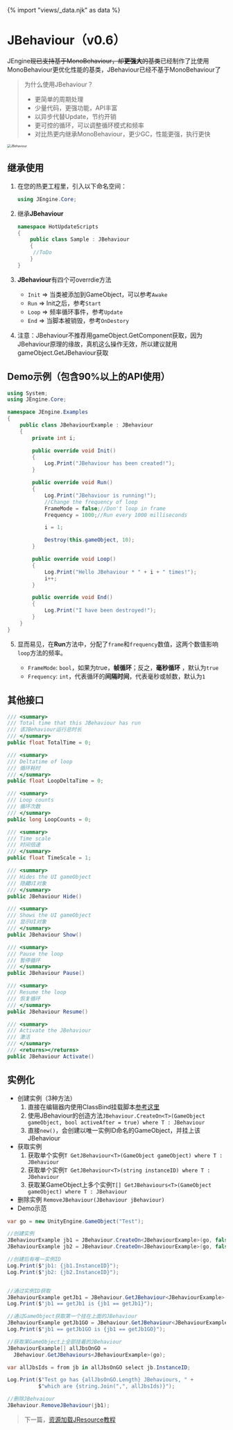 {% import "views/_data.njk" as data %}

# JBehaviour（v0.6）

JEngine~~现已支持基于MonoBehaviour，却**更强大**的基类~~已经制作了比使用MonoBehaviour更优化性能的基类，JBehaviour已经不基于MonoBehaviour了

> 为什么使用JBehaviour？
>
> - 更简单的周期处理
> - 少量代码，更强功能，API丰富
> - 以异步代替Update，节约开销
> - 更可控的循环，可以调整循环模式和频率
> - 对比热更内继承MonoBehaviour，更少GC，性能更强，执行更快

<img src="https://s1.ax1x.com/2020/07/19/URW5mn.png" alt="JBehaviour" style="zoom:50%;" />


## 继承使用

1. 在您的热更工程里，引入以下命名空间：

   ```csharp
   using JEngine.Core;
   ```

2. 继承**JBehaviour**

   ```csharp
   namespace HotUpdateScripts
   {
       public class Sample : JBehaviour
       {
       	//ToDo
       }
   }
   ```

3. **JBehaviour**有四个可overrdie方法

   - ```Init``` => 当类被添加到GameObject，可以参考```Awake```
   - ```Run``` => Init之后，参考```Start```
   - ```Loop``` => 频率循环事件，参考```Update```
   - ```End``` => 当脚本被销毁，参考```OnDestory```
    
4. 注意：JBehaviour不推荐用gameObject.GetComponent获取，因为JBehaviour原理的缘故，真机这么操作无效，所以建议就用gameObject.GetJBehaviour获取


## Demo示例（包含90%以上的API使用）

   ```csharp
   using System;
   using JEngine.Core;
   
   namespace JEngine.Examples
   {
       public class JBehaviourExample : JBehaviour
       {
           private int i;
   
           public override void Init()
           {
               Log.Print("JBehaviour has been created!");
           }
   
           public override void Run()
           {
               Log.Print("JBehaviour is running!");
               //Change the frequency of loop
               FrameMode = false;//Don't loop in frame
               Frequency = 1000;//Run every 1000 milliseconds
   
               i = 1;
   
               Destroy(this.gameObject, 10);
           }
   
           public override void Loop()
           {
               Log.Print("Hello JBehaviour * " + i + " times!");
               i++;
           }
   
           public override void End()
           {
               Log.Print("I have been destroyed!");
           }
       }
   }
   
   ```

5. 显而易见，在**Run**方法中，分配了```frame```和```frequency```数值，这两个数值影响```loop```方法的频率。

   - ```FrameMode```: ```bool```，如果为true，**帧循环**；反之，**毫秒循环** ，默认为```true```
   - ```Frequency```: ```int```，代表循环的**间隔时间**，代表毫秒或帧数，默认为```1```

## 其他接口

  ```csharp
/// <summary>
/// Total time that this JBehaviour has run
/// 该JBehaviour运行总时长
/// </summary>
public float TotalTime = 0;
```

```csharp
/// <summary>
/// Deltatime of loop
/// 循环耗时
/// </summary>
public float LoopDeltaTime = 0;
```

```csharp
/// <summary>
/// Loop counts
/// 循环次数
/// </summary>
public long LoopCounts = 0;
```

```csharp
/// <summary>
/// Time scale
/// 时间倍速
/// </summary>
public float TimeScale = 1;
```

```csharp
/// <summary>
/// Hides the UI gameObject
/// 隐藏UI对象
/// </summary>
public JBehaviour Hide()
```

```csharp
/// <summary>
/// Shows the UI gameObject
/// 显示UI对象
/// </summary>
public JBehaviour Show()
```

```csharp
/// <summary>
/// Pause the loop
/// 暂停循环
/// </summary>
public JBehaviour Pause()
```

```csharp
/// <summary>
/// Resume the loop
/// 恢复循环
/// </summary>
public JBehaviour Resume()
```

```csharp
/// <summary>
/// Activate the JBehaviour
/// 激活
/// </summary>
/// <returns></returns>
public JBehaviour Activate()
```

## 实例化

  - 创建实例（3种方法）
    1. 直接在编辑器内使用ClassBind挂载脚本[参考这里](classbind.html)
    2. 使用JBehaviour的创造方法```JBehaviour.CreateOn<T>(GameObject gameObject, bool activeAfter = true) where T : JBehaviour```
    3. 直接```new()```，会创建以唯一实例ID命名的GameObject，并挂上该JBehaviour
  - 获取实例
    1. 获取单个实例```T GetJBehaviour<T>(GameObject gameObject) where T : JBehaviour```
    2. 获取单个实例```T GetJBehaviour<T>(string instanceID) where T : JBehaviour```
    3. 获取某GameObject上多个实例```T[] GetJBehaviours<T>(GameObject gameObject) where T : JBehaviour```
  - 删除实例
    ```RemoveJBehaviour(JBehaviour jBehaviour)```
  - Demo示范

```csharp
var go = new UnityEngine.GameObject("Test");

//创建实例
JBehaviourExample jb1 = JBehaviour.CreateOn<JBehaviourExample>(go, false);
JBehaviourExample jb2 = JBehaviour.CreateOn<JBehaviourExample>(go, false);

//创建后有唯一实例ID
Log.Print($"jb1: {jb1.InstanceID}");
Log.Print($"jb2: {jb2.InstanceID}");


//通过实例ID获取
JBehaviourExample getJb1 = JBehaviour.GetJBehaviour<JBehaviourExample>(jb1.InstanceID);
Log.Print($"jb1 == getJb1 is {jb1 == getJb1}");

//通过GameObject获取第一个挂在上面的JBehaviour
JBehaviourExample getJb1GO = JBehaviour.GetJBehaviour<JBehaviourExample>(go);
Log.Print($"jb1 == getJb1GO is {jb1 == getJb1GO}");

//获取某GameObject上全部挂着的JBehaviour
JBehaviourExample[] allJbsOnGO =
  JBehaviour.GetJBehaviours<JBehaviourExample>(go);

var allJbsIds = from jb in allJbsOnGO select jb.InstanceID;

Log.Print($"Test go has {allJbsOnGO.Length} JBehaviours, " +
          $"which are {string.Join(",", allJbsIds)}");

//删除JBehvaiour
JBehaviour.RemoveJBehaviour(jb1);
```

> 下一篇，[资源加载JResource教程](jresource-v0-6.html)
